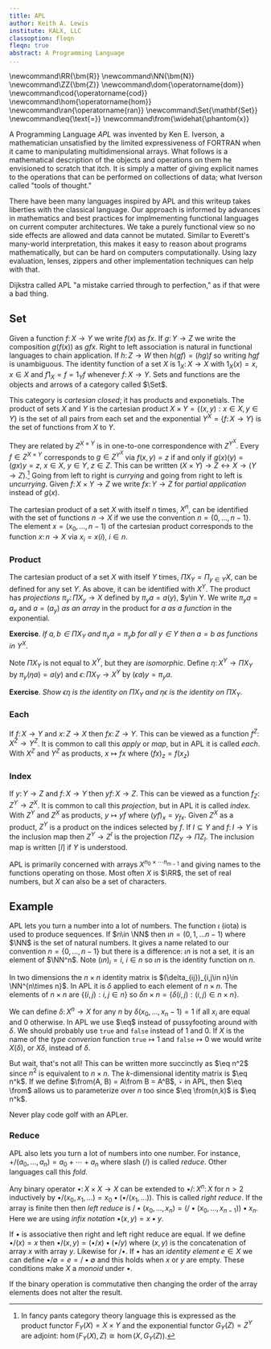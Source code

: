 ```yaml
---
title: APL
author: Keith A. Lewis
institute: KALX, LLC
classoption: fleqn
fleqn: true
abstract: A Programming Language
...
```


\newcommand\RR{\bm{R}}
\newcommand\NN{\bm{N}}
\newcommand\ZZ{\bm{Z}}
\newcommand\dom{\operatorname{dom}}
\newcommand\cod{\operatorname{cod}}
\newcommand\hom{\operatorname{hom}}
\newcommand\ran{\operatorname{ran}}
\newcommand\Set{\mathbf{Set}}
\newcommand\eq{\text{$=$}}
\newcommand\from{\widehat{\phantom{x}}

A Programming Language _APL_ was invented by Ken E. Iverson, a mathematician
unsatisfied by the limited expressiveness of FORTRAN when it came to manipulating
multidimensional arrays. What follows is a mathematical description of
the objects and operations on them he envisioned to scratch that itch.
It is simply a matter of giving explicit names to the operations that can be
performed on collections of data; what Iverson called "tools of thought."

There have been many languages inspired by APL and this writeup takes
liberties with the classical language.  Our approach is informed by
advances in mathematics and best practices for implmementing functional
languages on current computer architectures. 
We take a purely functional view so no side effects are allowed and data cannot
be mutated.  Similar to Everett's many-world interpretation, this makes
it easy to reason about programs mathematically, but can be hard on
computers computationally.  Using lazy evaluation, lenses, zippers and
other implementation techniques can help with that.

Dijkstra called APL "a mistake carried through to perfection,"
as if that were a bad thing.

## Set

Given a function $f\colon X\to Y$ we write $f(x)$ as $fx$.
If $g\colon Y\to Z$ we write the composition $g(f(x))$ as $gfx$.
Right to left association is natural in functional languages
to chain application. If $h\colon Z\to W$ then $h(gf) = (hg)f$
so writing $hgf$ is unambiguous. The identity function of a
set $X$ is $1_X\colon X\to X$ with $1_X(x) = x$, $x\in X$
and $f1_X = f = 1_Yf$ whenever $f\colon X\to Y$.
Sets and functions are the objects and arrows of a category
called $\Set$.

This category is _cartesian closed_; it has products and exponetials.
The product of sets $X$ and $Y$ is the cartesian product
$X\times Y = \{(x,y):x\in X, y\in Y\}$ is the set of all pairs from each set
and the exponential $Y^X = \{f\colon X\to Y\}$ is the set of functions
from $X$ to $Y$.

They are related by $Z^{X\times Y}$ is in one-to-one
correspondence with $Z^{Y^X}$. Every $f\in Z^{X\times Y}$ corresponds
to $g\in Z^{Y^X}$ via $f(x,y) = z$ if and only if $g(x)(y) = (gx)y = z$,
$x\in X$, $y\in Y$, $z\in Z$.
This can be written $(X\times Y)\to Z \leftrightarrow X\to(Y\to Z)$.[^1]
Going from left to right is _currying_ and going from right to left
is _uncurrying_. Given $f\colon X\times Y\to Z$ we write $fx\colon Y\to Z$
for _partial application_ instead of $g(x)$.

The cartesian product of a set $X$ with itself $n$ times, $X^n$, can be
identified with the set of functions $n\to X$ if we use the convention $n
= \{0,\ldots,n-1\}$. The element $x = (x_0,\ldots,n-1)$ of the cartesian
product corresponds to the function $x\colon n\to X$ via $x_i = x(i)$,
$i\in n$.

### Product

The cartesian product of a set $X$ with itself $Y$ times,
$\Pi X_Y = \Pi_{y\in Y} X$, can be defined for any set $Y$.
As above, it can be identified with $X^Y$.
The product has _projections_ $\pi_y\colon \Pi X_y\to X$
defined by $\pi_y a = a(y)$, $y\in Y. We write $\pi_y a = a_y$
and $a = (a_y)$ _as an array_ in the product for $a$ _as a function_
in the exponential.

__Exercise__. _If $a,b\in\Pi X_Y$ and $\pi_y a = \pi_y b$ for
all $y\in Y$ then $a = b$ as functions in $Y^X$_.

Note $\Pi X_Y$ is not equal to $X^Y$, but
they are _isomorphic_.
Define $\eta\colon X^Y\to \Pi X_Y$ by $\pi_y(\eta a) = a(y)$
and $\epsilon\colon\Pi X_Y\to X^Y$ by $(\epsilon a)y = \pi_y a$.

__Exercise__. _Show $\epsilon\eta$ is the identity on $\Pi X_Y$
and $\eta\epsilon$ is the identity on $\Pi X_Y$_.

[^1]: In fancy pants category theory language this is expressed as
the product functor $F_Y(X) = X\times Y$ and the exponential functor
$G_Y(Z) = Z^Y$ are adjoint: $\hom(F_Y(X),Z)\cong\hom(X,G_Y(Z))$.

### Each

If $f\colon X\to Y$ and $x\colon Z\to X$ then $fx\colon Z\to Y$.
This can be viewed as a function $f^Z\colon X^Z\to Y^Z$.
It is common to call this _apply_ or _map_, but in APL
it is called _each_. With $X^Z$ and $Y^Z$ as products,
$x\mapsto fx$ where $(fx)_z = f(x_z)$

### Index

If $y\colon Y\to Z$ and $f\colon X\to Y$ then $yf\colon X\to Z$.
This can be viewed as a function $f_Z\colon Z^Y\to Z^X$.  It is
common to call this _projection_, but in APL it is called _index_.
With $Z^Y$ and $Z^X$ as products, $y\mapsto yf$ where $(yf)_x = y_{fx}$.
Given $Z^X$ as a product, $Z^Y$ is a product on the indices selected
by $f$.  If $I\subseteq Y$ and $f\colon I\to Y$ is the inclusion map
then $Z^Y\to Z^I$ is the projection $\Pi Z_Y\to \Pi Z_I$. The inclusion
map is written $[I]$ if $Y$ is understood.

APL is primarily concerned with arrays $X^{n_0\times\cdots n_{m-1}}$
and giving names to the functions operating on those.
Most often $X$ is $\RR$, the set of real numbers,
but $X$ can also be a set of characters.

## Example

APL lets you turn a number into a lot of numbers.
The function $\iota$ (iota) is used to produce sequences. If $n\in \NN$ then
$\iota n = (0, 1, \ldots n-1)$ where $\NN$ is the set of natural numbers. 
It gives a name related to our convention $n = \{0,\ldots, n-1\}$ but there
is a difference: $\iota n$ is not a set, it is an element of $\NN^n$.
Note $(\iota n)_i = i$, $i\in n$ so $\iota n$ is the identity function
on $n$.

In two dimensions the $n\times n$ identity matrix is
$(\delta_{ij})_{i,j\in n}\in \NN^{n\times n}$. In APL
it is $\delta$ applied to each element of $n\times n$.
The elements of $n\times n$ are $\{(i,j):i,j\in n\}$ so
$\delta n\times n = \{\delta(i,j):(i,j)\in n\times n\}$.

We can define $\delta\colon X^n\to X$ for any $n$
by $\delta(x_0,\ldots,x_n-1) = 1$ if all $x_i$ are equal and $0$ otherwise.
In APL we use $\eq$ instead of pussyfooting around with $\delta$.
We should probably use `true` and `false` instead of $1$ and $0$.
If $X$ is the name of the _type converion_ function
`true`$\mapsto 1$ and `false`$\mapsto 0$
we would write $X(\delta)$, or $X\delta$, instead of $\delta$.

But wait, that's not all! This can be written more succinctly
as $\eq n^2$ since $n^2$ is equivalent to $n\times n$.
The $k$-dimensional identity matrix is $\eq n^k$. If we
define $\from(A, B) = A\from B = A^B$, ⍣ in APL,
then $\eq \from$ allows us to parameterize over $n$ too since
$\eq \from(n,k)$ is $\eq n^k$.

Never play code golf with an APLer.

### Reduce

APL also lets you turn a lot of numbers into one number.
For instance, $+/(a_0,\ldots,a_n) = a_0 + \cdots + a_n$
where slash ($/$) is called _reduce_. Other languages
call this _fold_.

Any binary operator $\bullet\colon X\times X\to X$ can
be extended to
$\bullet/\colon X^n\colon X$ for $n > 2$
inductively by $\bullet/(x_0, x_1, \ldots) = x_0 \bullet (\bullet/(x_1, \dots))$.
This is called _right reduce_. If the array is finite then
then _left reduce_ is $/\bullet(x_0,\ldots,x_n) = (/\bullet(x_0,\ldots,x_{n-1}))\bullet x_n$.
Here we are using _infix notation_ $\bullet(x,y) = x\bullet y$.

If $\bullet$ is associative then right and left right reduce are equal.
If we define $\bullet/(x) = x$ then $\bullet/(x,y) = (\bullet/x)\bullet(\bullet/y)$
where $(x,y)$ is the concatenation of array $x$ with array $y$. Likewise for $/\bullet$.
If $\bullet$ has an _identity element_ $e\in X$ we can define
$\bullet/\emptyset = e = /\bullet\emptyset$
and this holds when $x$ or $y$ are empty. These conditions make $X$ a _monoid_ under $\bullet$.

If the binary operation is commutative then changing the order of the array elements does not alter the result.


<!--

__Exercise__. _Show if $f$ is injective then it has a left inverse_.

Hint: Define $g\colon Y\to X$ by $g(fx) = x$ and $g(y)$ arbitrarily
for $y$ not in the range of $f$.

A function $f\colon X\to Y$ has a _right inverse_ if there exists
$g\colon Y\to X$ with $fg = 1_Y$. If $y\in Y$ then $y = f(gy)$ and $gy\in X$.
A function is _surjective_ if for every $y\in Y$ there exists $x\in X$ with $fx = y$.
Functions with right inverses are surjective.

__Exercise__. _Show if $f$ is surjective then it has a right inverse_.

Hint: Define $h\colon Y\to X$ by $hy = x$ for arbitrary $x\in X$ with $fx = y$.

The left and right inverse of injective and surjective functions are not necessarily unique.
If $f\colon X\to Y$ has left inverse $g$ and right inverse $h$ then $f$ is _invertible_.
A function is _bijective_ if it is injective and surjective.

__Exercise__. _If $f$ is bijective show the left and right inverse are unique_.

Hint: If $g'$ is a left inverse of $f$ then $g'fx = gfx$ for all $x\in X$.
Since $fx = y$ for some $y\in Y$ we have $g' = g$.

If $f\colon X\to Y$ is bijective we write $f^{-1}\colon Y\to X$ for the unique inverse.

__Exercise__. _Show $ff^{-1} = 1_Y$ and $f^{-1}f = 1_X$_.

Define an _equivalence relation_ on sets by $X\sim Y$ if and only if
there is a bijection $f\colon X\to Y$.

__Exercise__. _Show $\sim$ is an equivalence relation_.

Hint: Show $X\sim X$, $X\sim Y$ implies $Y\sim X$, and $X\sim Y$, $Y\sim Z$ imply $X\sim Z$
for sets $X$, $Y$, $Z$.
>>>>>>> 9f6e21cdaa0eab42d71d928b4294ea6a773a1ee9

## Product

The _cartesian product_ of the sets $X_0$ and $X_1$
is equipped with two _projections_ $\pi_i\colon X_0\times X_1\to X_i$, $i=0,1$.
For $x\in X_0\times X_1$ we write $x = (\pi_0 x, \pi_1 x) = (x_0, x_1)$.

__Exercise__. _Show if $p_0\colon Y\to X_0$ and $p_1\colon Y\to X_1$ are functions
then there exists a function $p\colon Y\to X_0\times X_1$ with $p_0 = \pi_0 p$
and $p_1 = \pi_1 p$_.

Hint: Define $p$ by $py = (p_0y, p_1y)$, $y\in Y$.

Functions having this property are called _projections_.
Any set having two projections can be identified with $X_0\times X_1$.

__Exercise__. _If $X$ is a set with projection $p_0\colon X\to X_0$ and
$p_1\colon X\to X_1$ show $X\sim X_0\times X_1$_.

Hint: There exist functions $p\colon X\to X_0\times X_1$ with $p_0 = \pi_0p$
and $p_1 = \pi_1p$ and $q\colon X_0\times X_1\to X$ with $\pi_0 = p_0q$
and $\pi_1 = p_1q$. Show $pq$ is the identity function on $X_0\times X_1$
and $qp$ is the identity function on $X$.

This can be generalized to any collection of indexed sets $X_i$, $i\in I$.
The product $\Pi X_I = \Pi_{i\in I} X_i$ has projections $\pi_i\colon \Pi X_I\to X_i$, $i\in I$.
For $x\in \Pi X_I$ we write $x = (\pi_i x) = (x_i)$, $i\in I$.

__Exercise__. _Show if $p_i\colon Y\to X_i$, $i\in I$ are functions
then there exists a function $p\colon Y\to \Pi X_I$ with $p_i = \pi_i p$, $i\in I$_.

Any set having projections indexed by $I$ can be identified with $\Pi X_I$.

## Exponential

If $X$ and $Y$ are sets then the _exponential_ $Y^X$ is the set of all functions
from $X$ to $Y$, $\{f\colon X\to Y\}$. If $X$ and $Y$ are sets
then $\Pi Y_X\sim Y^X$ in a natural way. Every $y\in\Pi Y_X$ determines
a function $y'\colon X\to Y$ by $y'x = \pi_x y$ and every $y\in Y^X$ determines
an element $y'\in\Pi Y_X$ by $\pi_x y' = yx$.

The $n$-fold cartesian product of the set $Y$ is usually written $Y^n$.
We use the convention $n=\{0,1,\ldots,n-1\}$ to turn $n$ into a set.
APL gives names to things and calls this $\iota n$.
Elements of $X^n$ are called (one-dimensional) arrays and
have the form $x = (x_0,\ldots,x_n-1})$ when $X^n$ is a product
and $x = (x(0),\ldots,x(n-1))$ when $X^n$ is an exponent.

### Each

Given any sets $X$, $Y$, and $Z$, $Z^{X\times Y}$ is isomorphic to $Z^{Y^X}$
via $f(x,y) = z$, $f\in Z^{X\times Y}, if and only if $(gx)y = z$, $g\in Z^{Y^X}$
for $x\in X$, $y\in Y$, $z\in Z$.
Given $f\colon X\to Y$ and any set $Z$
define $f^Z\colon X^Z\to Y^Z$ by $(f^Zx)z = fxz\in Y$ for $x\in X^Z$, $z\in Z$.
We can write this more succinctly as $f^Zx = fx$ to clarify
that left composition can be expressed as a function.

This is called _each_ in APL. Other languages call it _map_ or _appy_.
It acts on arrays by applying $f$ to each
element of the array and we drop the superscript $Z = n$ to get
$f(x_1,\ldots) = (f(x_1),\ldots)$ for $x\in X^n$.
If $x\colon n\to X$ then this is just composition on the left with $f$

### Projection
>>>>>>> 9f6e21cdaa0eab42d71d928b4294ea6a773a1ee9

Given $f\colon X\to Y$ and any set $Z$
define $f_Z\colon Z^Y\to Z^X$ by $(f_Zy)x = yfx\in Z$ for $y\in Z^Y$, $x\in X$.
We can write this more succinctly as $f_Zy = yf$ to
clarify that right composition can be expressed as a functions.
This function maps the index set $X$ to a new index set $Y$. 
If $X = Y$ this map is the projection on the indices $f(X)$.

__Exercise__. _If $f\colon X\to Y$ is bijective, so is $f_Z$_.

If $X = n$ and Y = n$ then $f\colon n\to m$ is defined by $f(i)$, $i\in n$.
We can use function values as the name of the function.
Such function are identified by enclosing the list in square brackets
so, for example, $[2 1](x_0, x_1, x_2) = (x_2, x_1)$, but that looks funny.
In APL the functions on the left are reversed to get the normal
looking $(x_0, x_1, x_3)[2 1] = (x_2, x_1)$

### Curry

For sets $X$, $Y$, and $Z$ we can identify $Z^{X\times Y}$ with $Z^{Y^X}$.
A function $f\in Z^{X\times Y}$ corresponds to $f'\in Z^{Y^X}$
via $f(x,y) = z$ if and only if $(f'x)y = z$, $x\in X$, $y\in Y$, $z\in Z$.
We write this correspondence as $(X\times Y)\to Z \leftrightarrow X\to(Y\to Z)$.
Going from left to right is _currying_ and going from right to left
is _uncurrying_. Currying makes it possible to reduce functions of
multiple variables to functions of a single variable.

## Examples

Let $\RR$ be the real numbers, or their computer approximation: 64-bit
IEEE floating point numbers.  Let $\NN$ be the natural numbers and
$\ZZ$ be the integers. These are represented by unsigned and signed
integers respectively on a computer. They can be categorized by the
number of bits used in their computer representation. Mathematically,
$\NN\subseteq\ZZ\subseteq\RR$ but it gets more complicated when
considering computer implimentations. APL, like most computer languages,
_implicitly promotes_ types to a common type. This leads
to problems like the fact that while 32-bit integers (and even 53-bit
integers) can be exactly represented by 64-bit floating point numbers,
64-bit integers cannot. We will ignore these problems and assume all
numeric values are real numbers.

APL lets you turn a number into a lot of numbers.
The function $\iota$ (iota) is used to produce sequences. If $n\in \NN$ then
$\iota n = (0, 1, \ldots n-1)$.

It is a function from $\NN$ to $\NN^* = \cup_{n\ge 0}\NN^n$, the
set of all finite sequences of natural numbers.
In what follows I will habitually forget to write $\iota n$ and just write $n$.

Using the notation above, the $n\times n$ identity matrix can be written
as $\delta^{n\times n}(n\times n)$ where $\delta\colon\NN\times\NN\to\NN$
is $\delta(i,j) = 1$ if $i = j$ and $\delta(i,j) = 0$ if $i\not= j$.
For any set $Z$, $\delta^Z\colon (A\times A)^Z\to A^Z$. Taking $Z = n\times n$
and $A = n$
gives $\delta^{n\times n}(n\times n) \in n^{n\times n}$. This is
an $n\times n$ matrix taking values $\delta(i,j)$, aka the identity matrix.
APL is parsed right-to-left so we drop the right parentheses to
read $ab$ as $a(b)$. This is natural in a functional language
where statements are chains of function calls.

APL doesn't pussyfoot around and uses $\eq$ instead of $\delta$.

But wait, that's not all! This can be written more succinctly
as $\eq n^2$. Recall $n^2$ is the same as $n\times n$.
If $f\colon X\to Y$ we can
leave out the $Z$ in $f^Z$ if the value of $Z$ can be deduced
from the function arguments. In this case $\delta^{n^2}\colon (A^2)^{n^2}\to A^{n^2}$
and we know $\delta\colon A^2\to A$ so we must have $Z = n^2$.

We can extend $\eq\colon A^k\to A$ by $\eq(a_0,\ldots) = 1$ if all $a_j$ are
equal and 0 otherwise.
The $k$-dimensional identity matrix is $\eq n^k$. If we
define $\from(A, B) = A\from B = A^B$,
then $\eq n\from$ is
a function from $\NN$ to identity matrices having the dimension of the argument.
Further, $\eq\from$ allows us to parameterize over $n$ too since
$\eq(\from(n,k)) = \eq(n^k) = \eq n^k$.

Never play code golf with an APLer.

The basic data type in APL is a multidimensional array in $\RR^{\times n*}$ where
$n^*\in\NN^* = \cup_{n\ge0}\NN$ is a finite sequence of natural numbers
and $\times$ is the cartesian product. If $X$ is a monoid with binary operator
$\otimes$ and identity $1$ we can extend $\otimes\colon X^2\to X$ to
$\otimes\colon X^*\to X$ by defining $\otimes(x_0\ldots, x_n) =
= x_0\otimes\cdots\otimes x_n$.


The 

## Category Theory

We put on our Category Theory spectacles to clarify the fundamental data
structures and transformations between them. The
Curry-Howard-Lambek equivalence shows certain classes of proofs and the $\lambda$-calculus,
are identical to _cartesian closed cateories_.

A CCC has a _product_ and _exponential_. The product behaves like the cartesion product
of sets and the exponential represents functions between sets. Every object $Y$ defines
adjoint functors $F_Y(X) = X\times Y$ and $G_Y(Z) = Z^Y$ that are related by
$\hom(F_Y(X), Z)\cong \hom(X, G_Y(Z))$, which is natural in both $X$ and $Z$.
We write the explict correspondence as $(X\times Y)\to Z\leftrightarrow X\to(Y\to Z)$.
Going from the left to the right form is _currying_. Going from the right to the left
form is _uncurrying_.

The _counit_ of this adjunction is the
_evaluation map_ $e_{Y,Z}\colon Z^Y\times Y\to Z$. It takes a function and
evaluates it at a value in categories that have functions and values.

We can use the evaluation map and currying to define composition using arrows.
If $f\colon X\to Y$ then for any for any object $Z$,
$fe_{X,Z}\colon X^Z \times Z)\to Y$
and $f^Z\colon X^Z\to Y^Z$ is the curried form.
Since $A\times B$ is isomorphic to $B\times A$
we can write $e_{Y,Z}\colon Y\times Z^Y\to Z$
Its curried form is $Y\to (Z^Y)^Z$ so $fe_{Y,Z}\colon X\to (Z^Y)^Z$.
uncurrying give $X\times Z^Y\to Z$ and $X^Z$ ???

In category theory the product of two objects $A_0$ and $A_1$,
$A_0\times A_1$, is defined by two arrows $\pi_0 A_0\times A_1\to A_0$
and $\pi_1\colon A_0\times A_1\to A_1$ that satisfy the property: if
$p_0\colon B\to A_0$ and $p_1\colon B\to A_1$ then there exists an arrow
$p\colon B\to A_0\times A_1$ with $p_0 = \pi_0 p$ and $p_1 \pi_1 p$.

Any object $A'$ with arrows $\pi_0'\colon A'\to A_0$ and $\pi_1'\colon A'\to A_1$
satisfying this property is isomorphic to the product $A_0\times A_1$.
Arrows satisfying this property are called _projections_.

In a CCC the homsets can be identified with an object in the category,
$\hom(A,B)$ can be identified with the exponential $B^A$.
This is the key to functional programming using first-class functions.

The product of $A_0$ and $A_1$ can be written $\Pi_{i\in\{0,1\}} A_i$.
This can be generalized to a product over any index set $I$.
The product $\Pi A_I = \Pi_{i\in I} A_i$ is an object having projections
$\pi_i\colon\Pi A_I\to A_i$.

We can also define products for a single object. Let $\Pi_B A$ be ....
In a CCC $A^B$ is isomorphic to $\Pi_B A$. This generalizes[^1]
the notion $A^B = A\times\cdots\times A$ $B$ times.

[^1] Out the wazoo.

### Set

We only consider the category $\Set$ of sets and functions, which is
a CCC, as we will now prove.  The function $f\colon (X\times Y)\to Z$
corresponds to the function $g\colon X\to (Y\to Z)$ via $f(x,y) = z$
if and only if $g(x)y = (g(x))(y) = z$.  The evaluation function takes
a function $h\colon Y\to Z$ and a value $y\in Y$ to produce $h(y)\in Z$.

If $f\colon X\to Y$ then for any set $Z$, $(f^Z(x))z = f(x(z))$ where
$x\colon Z\to X$ and $(f_Z(y))x = y(f(x))$ where $y\colon Y\to Z$.
We can fly first class and write this as $f^Zx = fx$ and $f_Zy = yf$
to see that composition on either the left or the right can indeed be
expressed as a function.

APL is concerned with products and functions between them (exponentials).
Currying lets us reduce functions on a product to functions of one variable.
Exponents allows us to express functions between objects as another object.
This is the core of any language with first-class functions that can
be passed to other functions as data.

A key relationship between products and exponentials is that $A\times A$
can be identified with $A^2$ where $2 = \{0,1\}$.
The pair $(a_0, a_1)$ corresponds to the function $a(0) = a_0$ and $a(1)
= a_1$.  For any natural number $n\in\NN$, $\Pi_n A$ can be identified
with $A^n$, where $\Pi_n A$ is the $n$-fold cartesian product of $A$. The
correspondence is $(a_i)\in \Pi_n A$ corresponds to $a\in A^n$ via $a(i)
= a_i$, $i\in n = \{0,\ldots,n-1\}$.

__Exercise__. _Show $A$ is in one-to-one correspondence with $A^1$_.

The elements of $A^n$ are
called (one dimensional) _arrays_.  They are sometimes called
vectors, but that collides with the term for elements of a vector space.

APL is quite handy for dealing with linear algebra. An element
of $A^{n\times n}$ corresponds to an $n\times n$ matrix taking
values in $A$. The matrix $(a_{i,j})$, $a_{i,j}\in A$, $0\le i,j < n$,
corresponds to the
function $a\colon n\times n\to A$ via $a(i,j) = a_{i,j}$.

It is even handier when dealing with higher dimensional data.
An $n_0\times\cdots$ dimensional cube taking values in $A$
is just an element of $A^{n_0\times\cdots}$. APL provides
primitives for slicing and dicing along any dimensions.

## Data and Operators
### Shape

The exponential $Y^X$ is the set of all functions from $X\to Y$.
The domain of $f\in Y^X$ is $X$ and its codomain is $Y$.
In APL the _monadic_ $\rho$ operator takes an exponential to its domain.
A better name might be $\log$ since $\rho Y^X = X$.
Note $\rho$ is not a function from $Y^X$ to $X$, it is a functions
from exponentials to sets. For every $f\in Y^X$ we have $\rho f = X$.

...

Given $f\in Y^X$ and $g\in X^W$ the composition $fg\in Y^W$.

composition gives an element $fg\in Y^W$.


## Preliminaries

A _relation_ on the sets $A$ and $B$ is a subset $R\subseteq A\times B$.
It is customary to write $aRb$ for $(a,b)\in R$.  The _right coset_
of $a\in A$ under $R$ is $aR = \{b\in B:aRb\}$ and the _left coset_ of $b\in B$
under $R$ is $Rb = \{a\in A:aRb\}$.  If $X\subseteq A$ we define the _push forward_
of $X$ under $R$ to be $XR = \cup_{x\in X}xR\subseteq B$ If $Y\subseteq B$
the _pull back_ of $Y$ under $R$ is $RY = \cup_{y\in Y}Ry\subseteq A$.
The _domain_ of a relation $R\subseteq A\times B$ is $\dom R = RB$ and the
_range_, or _codomain_, is $\cod R = AR$.

A relation is a _function_ if and only if all right cosets are
singletons. In this case we write $R\colon A\to B$ and $R(a) = b$ for
$aRb$ where $b$ is the unique element of the right coset $aR$.
The push forward of $X\subseteq A$ is written $R(X)$ if $R$ is a function.

If all right cosets are singletons or empty we call $R$ a _partial function_.
Every partial function can be augmented to a function by adding a special
element $\bot\not\in B$ to $B$ and defining $\underline{R}\colon A\to B\cup\{\bot\}$
by $\underline{R}(a) = R(a)$ if $a\in\dom R$ and $\underline{R}(a') = \bot$ if $a'\not\in\dom R$.

## Exponential

If $A$ and $B$ are sets then the _exponential_ is the set of all functions
from $B$ to $A$, $A^B = \{f\colon B\to A\}$.
If $n\in\mathbf{N}$ is a natural numbers we identify it with the set $\{0,\ldots, n - 1\}$
so $A^n = \{(a_1,\ldots,a_n)\colon a_i\in A, 1\le i\le n\}$ represents the
functions $a\colon n\to A$ where $a(i) = a_i$.

## Product

The _cartesian product_ of the sets $A_0$ and $A_1$ is the set of all pairs
of element where the first item belongs to $A_0$ and the second item belongs
to $A_1$, $A_0\times A_1 = \{(a_0,a_1):a_0\in A_0 \text{ and } a_1\in A_1\}$.
It is equipped with two
_projections_ $\pi_0\colon A_0\times A_1\to A_0$ where $\pi_0((a_0,a_1)) = a_0$
and $\pi_1\colon A_0\times A_0\to A_1$ where $\pi_1((a_0,a_1)) = a_1$.

__Exercise__. _Show if $p_0\colon B\to A_0$ and $p_1\colon B\to A_1$ are functions
then there exists a function $p\colon B\to A_0\times A_1$ with $p_0 = \pi_0 p$
and $p_1 = \pi_1 p$_.

Any set having this property can be identified with $A_0\times A_1$.

## Union

The _union_ of the sets $A_0$ and $A_1$ is the collection of elements belonging to either
$A_0$ or $A_1$, $A_0\cup A_1 = \{a:a\in A_0 \text{ or } a\in A_1\}$.
The _disjoint union_ is similar to the union but includes
information about where elements in the union originated.
$A_0\sqcup A_1 = (\{0\}\times A_0)\cup (\{1\}\times A_1)$.
It is equipped with two _inclusions_ $\nu_0\colon A_0\to A_0\sqcup A_1$ by
$\nu_0(a_0) = (0,a_0)$ and $\nu_1\colon A_1\to A_0\sqcup A_1$ by
$\nu_1(a_1) = (1,a_1)$.
Note $A_i$ is in one-to-one correspondence with $\{i\}\times A_i$
via $a_i \leftrightarrow (i, a_i)$ for $a_i\in A_i$, $i = 0,1$.

__Exercise__. _Show if $n_0\colon A_0\to B$ and $n_1\colon A_1\to B$ are functions
then there exists a function $n\colon A_0\sqcup A_1\to B$ with $n_0 = n\nu_0$
and $n_1 = n\nu_1$_.

Any set having this property can be identified with $A_0\sqcup A_1$.

__Exercise__. _Show $a\in A_0\cap A_1$ if and only if $(0,a)$ and $(1,a)$ belong to $A_0\sqcup A_1$_.

Note $A_0\sqcup A_1\subseteq 2\times (A_0\cup A_1)$ where $2 = \{0,1\}$ so the disjoint
union is a relation with $\cod A_0\sqcup A_1 = A_0\cup A_1$.
The left coset of $a\in A_0\cup A_1$ is the set
$(A_0\sqcup A_1)a = \{i\in 2:(i,a)\in A_0\sqcup A_1\}$ so $a\in A_0\cap A_1$
if and only if $(A_0\sqcup A_1)a = 2$.

The disjoint union defines a function $A_0\cup A_1\to\mathcal{P}(2)$
by $a\mapsto (A_0\sqcup A_1)a$. The intersection is the pull back of
$2 = \{0,1\}\in\mathcal{P}(2)$.

## Pair

A _pair_ in $A_0\times A_1$ can be identified with an element $a\in (A_0\sqcup A_1)^2$.
The pair $a = (a_0,a_1)$  corresponds to the function with $a(0) = (0,a_0)$
and $a(1) = (1,a_1)$. Note that not every function in $(A_0\sqcup A_1)^2$
corresponds to a pair. The function $a\in(A_0\sqcup A_1)^2$ comes from a pair
if and only if $a(0)\in \{0\}\times A_0$ and $a(1)\in \{1\}\times A_1$.

If $A_0 = A_1 = A$ then $A\times A$ is in one-to-one correspondence with $A^2$.
The pair $(a_0,a_1)$ corresponds to the function $a\in A^2$ defined by
$a(0) = a_0$ and $a(1) = a_1$.

It is not the case $A\times A$ is in one-to-one correspondence with $(A\sqcup A)^2$.

__Exercise__. _Show $A\sqcup A = 2\times A$_.

## Tuple

Products and unions can be defined for any collection of sets $X_i$, $i\in I$.
The product $\Pi X_I = \Pi_{i\in I} X_i$ has projections $\pi_i\colon \Pi X_I\to X_i$
where $\pi_i(x) = x_i$, $i\in I$.  The elements of a cartesian product are called _tuples_.

__Exercise__. _Show if $p_i\colon Y\to X_i$, $i\in I$, are functions then there exists a function
$p\colon Y\to\Pi X_I$ with $p_i = \pi_i p$_.

If $f_i\colon X_i\to X_i$, $i\in I$, then $\Pi_{i\in I} = \Pi f_I\colon \Pi X_I\to \Pi X_I$
by $(x_i)\mapsto (f_i(x_i))$, $i\in I$. In terms of projections $\pi_i\Pi f_I = f_i\pi_i$.

More generally, if $Y_j$, $j\in J$ is another collection of sets and $\sigma\colon I\to J$
then we get a map $\Pi f_{I,\sigma}\colon \Pi X_I\to \Pi Y_J$
by $x\mapsto x\sigma$ where $(x_i)\mapsto (y_{\sigma(i})$.
In terms of projections this is $\pi_j^Y x\sigma = 

Every function $\sigma\colon I\to I$ induces a map $\Pi X_I\to \Pi X_{\sigma(I)}$
by $x\mapsto x\sigma$ where $(x_i)\mapsto (x_{\sigma(i)}$).

__Exercise__. _If $\sigma$ is bijective then $\Pi X_I$ and $\Pi X_{\sigma(I)}$
are isomorphic_.

In particular $X_0\times X_1$ is isomorphic to $X_1\times X_0$. We say
cartesian products are commutative up to isomorphism.




We can define projections $\pi_J\colon \Pi X_I\to \Pi X_J$ for $J\subseteq I$
by $\pi_J = \Pi_{j\in J}\pi_j$.

It is also the case $X_0\times(X_1\times X_2)$ and $(X_0\times X_1)\times X_2$
are isomorphic to $X_0\times X_1\times X_2$. We say cartesian products are
associative up to isomorphism. This can be proved using the properties of projections.

If $p_i\colon Y\to X_i$, $i = 0,1,2$, there exists a map $q\colon Y\to X_1\times X_2$
with $p_i = \pi_i q$, $q = 1,2$,
hence there also exists a map $r\colon Y\to X_0\times(X_1\times X_2)$
with $pi_0 = \pi_0 r$ and $r = \pi_{12) r$ where $\pi_{12}$ is the projection
for the se
This shows $X_0\times(X_1\times X_2)$ is isomorphic to $X_0\times X_1\times X_2$.

We can identify $\Pi X_I$ with a subset of $(\sqcup X_I)^I$
via $x\leftrightarrow\underline{x}$ where $\underline{x}(i) = (i,\pi_i x)$.
If $\sigma\colon I\to I$ then the composition $\underline{x}\sigma$
belongs to $(\sqcup X_I)^I$.
Since $(\underline{x}\sigma)(i) = (\sigma(i),\pi_{\sigma(i)} x)$ this
restricts to a mapping $\Pi X_I\to \Pi X_{\sigma(I)}$.

The disjoint union is $\sqcup X_I = \cup_{i\in I} \{i\}\times X_i$ with inclusions
$\nu_i\colon X_i\to\sqcup X_I$ where $\nu_i(x_i) = (i, x_i)$, $i\in I$.

__Exercise__. _Show if $n_i\colon X_i\to Y$, $i\in I$, are functions then there exists a function
$n\colon\sqcup X_I\to Y$ with $n_i = n\nu_i$_.

Cartesian product is commutative and associative-ish.

## Curry

Exponentials and cartesian products have the property that every function
$f\colon A\times B\to C$ corresponds to a function $g\colon A\to C^B$
via $f(a,b) = c$ if and only if $g(a)(b) = (g(a))(b) = c$. This is called _currying_
and the reverse process is _uncurrying_. Using $B\to A$ for $A^B$ this
becomes $g\colon A\to (B\to C)$.

In general, if $f\colon\Pi X_I\to Y$ we can curry on $J\subseteq I$ to
get $f_J\colon\Pi X_J\to (\Pi X_{I\setminus J} \to Y)$.

We write $f(a,-)\colon B\to C$ when currying the second argument and
$f(-,b)\colon A\to C$ when currying the first argument. Using this
notation $f = f(-,-)$.

## Application

Given functions $f_i\colon X_i\to Y_i$ define _componentwise
application_ by $\Pi f_I\colon \Pi X_I\to \Pi Y_I$ where
$\pi_i^Y(\Pi f_I(x)) = f_i(\pi_i^X(x))$ or more simply,
$\pi_i^Y(\Pi f_I) = f_i\pi_i^X$.

More generally, if $\sigma\colon I\to J$ and $f_i\colon X_i\to
Y_{\sigma(i)}$ then $\Pi f_{I,\sigma}\colon X_I\to Y_{\sigma(I)}$ by
$\pi_{\sigma(i)}^Y(\Pi f_{I,\sigma}) = f_i \pi_i^X$.

If we want to be more careful about notation, as Iverson was, we should distinguish between
a function $f\colon A\to B$ and its _push forward_ $f^*\colon\mathcal{P}(A)\to\mathcal{P}(B)$
defined by $f^*(S) = \{f(s):s\in S\}\subseteq B$ for $S\subseteq A$ where
the _power set_ of $A$ is the set of all subsets of $A$, $\mathcal{P}(A) = \{S\subseteq A\}$.
Similarly, the _pull back_ of $f$ is $f_*\colon\mathcal{P}(B)\to\mathcal{P}(A)$
defined by $f_*(T) = \{s\in A:f(s)\in T\}\subseteq A$ for $T\subseteq B$.

If all $X_i$ have the common data type $X$ and $f\colon X\to Y$ we can apply the single
function $f$ to all components $f_\_\colon X_I\to Y_I$ so $f_\_(x)(i) = f(x_i)$.
In APL this is written using diaeresis $f_\_ = f¨$.


The disjoint union $\sqcup X_I = \sqcup_{i\in I}(\{i\}\times X_i)$
has inclusions $\nu_i\colon X_i\to \sqcup X_I$ where $\nu_i(x_i) = (i, x_i)$.

An element $x\in\Pi X_I$ corresponds to a function $I\to\sqcup X_I$
where $x(i) = (i,\pi_i(x))$.
An element $x\in\sqcup X_I$ corresponds to a function $I\to\sqcup X_I$
where $x(i) = (i, x_i)$.

Elements of a product are _tuples_. If all the sets in the product
are the same we call the element an _array_. They are sometimes called
vectors, but that collides with the term for elements of a vector space.

If $J\subseteq I$ let $\pi_{J}\colon X_I\to X_J$ be the _projection_ that
selects elements of $J$. If $I = n$ we write $\pi_j$ instead of $\pi_{\{j\}}$ for $j\in n$.
A _pointed set_ is a set $X$ with a special element $\star\in X$.
If the $X_i$ are pointed sets we can define the _injection_ $\nu{J}\colon X_J\to X_I$ by
replacing missing indices with the $\star$ for $X_i$, $i\not\in J$.
In APL this is written using the _backslash_ operator $J\setminus = \nu$.


A _data type_ is a set $X$ together with a collection of operations involving $X$.
We assume $X$ is finite in what follows since we
are concerned with computer implementation.
Given data types from some index set $X_i$, $i\in I$,
their cartesian product is $X_I = \Pi_{i\in I}X_i$. The projections
$\pi_i\colon X_I\to X_i$ are defined by $\pi_i(x) = x_i$ for
$x\in X_I$. 

## One Dimension

### Sequence

The set of all sequences from $X$ is $X^* = \cup_{n\in \mathbf{N}} X^n$.
Each element has the form $(x_0,\ldots,x_{n-1})$ for $x_i\in X$ but
it does not necessarily mean all elements are stored somewhere.
The unary operator `?:X^* -> bool` tests if a seqence is not empty.
The binary operator `@`
returns the first element of the sequence.
More generally, `@:N x X^* -> X` returns the $n$-th element
and is called _pick_. Its default argument is `0`.
Use `n @` to return the $n$-th element.
The operator `<` removes
the first element of the sequence and is called _take_. Use `n <` to remove the first
$n$ elements.

Let `s:N -> N`, then `xs` is `xs(i) = x(s(i))`.

### Iota

We have been using the convention that the natural number $n$ represents the
set $\{0,1,\ldots,n-1\}$. In APL this is given the name $\iota n$.

The function _take_ is $\uparrow \mathbf{N}\times X^{\iota n}\to X


# Reduce

If a data type $X$ is an _abelian monoid_ then we can define a measure on the
$\mathcal{P}(X)$ by $\oplus(\{x_j\})
= \oplus_j x_j$ where $\oplus$ is the binary monoid operation
and $\oplus(\emptyset) = 0$ is the identity element of the monoid.
Monoids are pointed sets with their identity being the special element.

Every abelian group is a moniod if we ignore the condition that groups
are required to have inverses. Monoids are only required to have an
associative and commutative binary operation, and an identity element.
Addition and multiplication of numbers are abelian groups.
The set $[-\infty,\infty)$ with binary
operation $x\vee y = \max\{x,y\}$ is an abelian monoid with identity
$-\infty$.  Similarly, $(-\infty,\infty]$ with $x\wedge y = \min\{x,y\}$
and identity $\infty$ is an abelian monoid.

__Exercise__. _Show $\oplus(\{s_j\}) = \oplus_j s_j$ is a well-defined measure on $X$_.

Technically we should write this as $\oplus(\{(j, s_j)\}) = \oplus_j s_j$
to avoid collapsing set elements.

Hint: Since monoid operations are associative and commutative
$\oplus(\{x_1,\ldots,x_n\}) = x_1\oplus\cdots\oplus x_n$ is well-defined.
You need to show $\oplus(U\cup V) = (\oplus(U))\oplus(\oplus(V))$ if
$U\cap V = \emptyset$ for $U,V\subseteq X$.
Start with $\oplus(U\cup \emptyset) = \oplus(U) =
(\oplus(U))\oplus 0 = (\oplus(U))\oplus(\oplus\emptyset)$ and use induction
on the number of elements of $V$.

If $R\in X^n$ then $\oplus R$ is an element of $X$. If $R\in X_I^n$
is a table and $X_i$ is an abelian monoid we can apply its operation at index $i$
to get $\oplus_i R\in X_I^n$ where the rows of $R$ have their $i-th$
component replaced by the constant value $\oplus R_{\{i\}}$.
This is called _reduction_ along column $i$ and in APL it is written using
the _forward slash_ operator $\oplus_i/R$.

## Expand

If an abelian monoid has a total ordering that is discrete with elements
$0 = x_0 < x_1 < \cdots $ define $\iota\colon \mathbf{N}\to $X^\infty$
by $\iota n = (x_0,\ldots,x_n)$.

## Notation

tuple $\Pi_{i\in I} X_i\subseteq (\sqcup_{i\in I} X_i)^I$.

projection $\pi_i\colon\Pi_{i\in I} X_i\to X_i$ where $\pi_i(x) = x_i$.

array $X^I$

## Remarks

A pair $(a,b)$ must satisfy the property $(a,b) = (c,d)$ if and only
if $a = c$ and $b = d$.  Everything in mathematics is a set. What
set is the pair $(a,b)$?  This is a subtle problem with no unique
solution. Kuratowski defined it to be the set $\langle a,b\rangle
= \{\{a\},\{a,b\}\}$.  Clearly if $a = c$ and $b = d$ then $\langle
a,b\rangle$ and $\langle c,d\rangle$ are equal sets. The other direction
is not so trivial. If $a = b$ then $\langle a,b\rangle
=\{\{a\},\{a,a\}\} = \{\{a\},\{a\}\} = \{\{a\}\}$ so $\langle c,d\rangle$
must be a singleton and $\{c\} = \{c,d\}$. This can only
be true if $c = d$, hence $\{a\} = \{c\}$ and $a = c$.

__Exercise__. _Prove the case $a\not= b$_.

Category Theory uses _objects_ and _arrows_ instead of sets.  The
_product_ of sets is defined in terms of objects and arrows.  An object
$C$ with arrows $p\colon C\to A$ and $q\colon C\to B$ is the product of
$A$ and $B$ if and only if for every object $D$ having arrows $r\colon
D\to A$ and $s\colon D\to B$ there exists an arrow $t\colon D\to C$
with $rt = p$ and $st = q$. The product is unique up to isomorphism.

Objects do not have elements in Category Theory, everything must be
defined in terms of objects and arrows. In the category Set we
can define all subsets of the object $S$ as $\hom(S,\{0,1\})$,
the arrows $a\colon S\to\{0,1\}$.
The arrow corresponds to the subset $A = \{s\in S:a(s) = 1\}$.

A _terminal object_ is an object
that always has exactly one arrow from any other object.  In category
Set the terminal objects are singletons and the corresponding arrow can
be thought of as selecting an element from its domain.
If $a\in\hom(S,\{0,1\})$ is terminal then it corresponds to picking
one element from $A$.

The "pairs" of $C$ are terminal objects having domain $C$.
Let $t\colon C\to T$ and $t'\colon C\to T'$ be the unique arrows for $T$ and $T'$.
We also have unique arrows $a\colon A\to T$, $a'\colon A\to T'$
and $b\colon B\to T$, $b'\colon B\to T'$. Since $ap\colon C\to T$
and $a'p\colon C\to T$ we have $ap = a'p$. Likewise $bq = b'q$.


...product as terminal object...
-->
